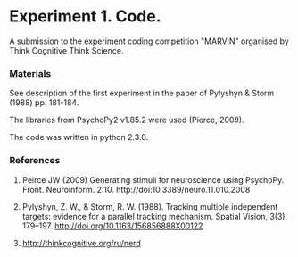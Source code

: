 # Experiment 1. Code.

A submission to the experiment coding competition "MARVIN" organised by Think Cognitive Think Science.

### Materials
See description of the first experiment in the paper of Pylyshyn & Storm (1988) pp. 181-184.

The libraries from PsychoPy2 v1.85.2 were used (Pierce, 2009).

The code was written in python 2.3.0.

### References
1. Peirce JW (2009) Generating stimuli for neuroscience using PsychoPy. Front. Neuroinform. 2:10.
http://doi:10.3389/neuro.11.010.2008

2. Pylyshyn, Z. W., & Storm, R. W. (1988). Tracking multiple independent targets: evidence for a parallel tracking mechanism. Spatial Vision, 3(3), 179–197. http://doi.org/10.1163/156856888X00122

3. http://thinkcognitive.org/ru/nerd
